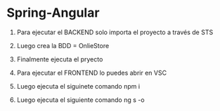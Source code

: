 # Spring-Angular
1. Para ejecutar el BACKEND solo importa el proyecto a través de STS 
2. Luego crea la BDD = OnlieStore
3. Finalmente ejecuta el pryecto 




1. Para ejecutar el FRONTEND lo puedes abrir en VSC
2. Luego ejecuta el siguinete comando npm i 
3. Luego ejecuta el siguiente comando ng s -o
